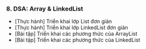 ### 8. DSA: Array & LinkedList
- [Thực hành] Triển khai lớp List đơn giản
- [Thực hành] Triển khai lớp LinkedList đơn giản
- [Bài tập] Triển khai các phương thức của ArrayList
- [Bài tập] Triển khai các phương thức của LinkedList